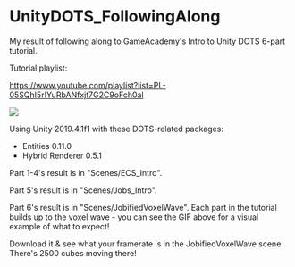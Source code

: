 # UnityDOTS_FollowingAlong
 My result of following along to GameAcademy's Intro to Unity DOTS 6-part tutorial.

 Tutorial playlist:

 https://www.youtube.com/playlist?list=PL-05SQhI5rIYuRbANfxjt7G2C9oFch0al

![](/ReadmeAssets/VoxelWave.gif)

Using Unity 2019.4.1f1 with these DOTS-related packages:

* Entities 0.11.0
* Hybrid Renderer 0.5.1


Part 1-4's result is in "Scenes/ECS_Intro".


Part 5's result is in "Scenes/Jobs_Intro".


Part 6's result is in "Scenes/JobifiedVoxelWave".
Each part in the tutorial builds up to the voxel wave - you can see the GIF above for a visual example of what to expect!

Download it & see what your framerate is in the JobifiedVoxelWave scene. There's 2500 cubes moving there!

